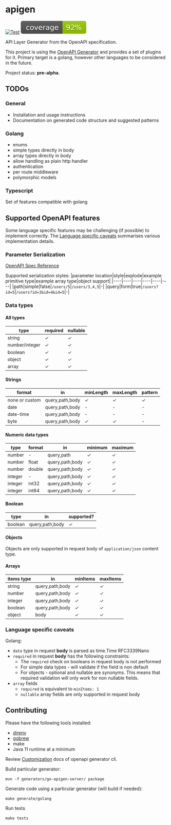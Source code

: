 # apigen

[![Test](https://github.com/gemyago/apigen/actions/workflows/test.yml/badge.svg)](https://github.com/gemyago/apigen/actions/workflows/test.yml)
[![Golang Coverage](https://raw.githubusercontent.com/gemyago/apigen/test-artifacts/coverage/golang-coverage.svg)](https://htmlpreview.github.io/?https://raw.githubusercontent.com/gemyago/apigen/test-artifacts/coverage/golang-coverage.html)

API Layer Generator from the OpenAPI specification.

This project is using the [OpenAPI Generator](https://github.com/openapitools/openapi-generator) and provides a set of plugins for it. Primary target is a golang, however other languages to be considered in the future.

Project status: **pre-alpha**.

## TODOs

### General
* Installation and usage instructions
* Documentation on generated code structure and suggested patterns

### Golang
* enums
* simple types directly in body
* array types directly in body
* allow handling as plain http handler
* authentication
* per route middleware
* polymorphic models

### Typescript
Set of features compatible with golang

## Supported OpenAPI features

Some language specific features may be challenging (if possible) to implement correctly. The [Language specific caveats](#language-specific-caveats) summarises various implementation details.

### Parameter Serialization

[OpenAPI Spec Reference](https://swagger.io/docs/specification/serialization/)

Supported serialization styles:
|parameter location|style|explode|example primitive type|example array type|object support|
|----|----|----|----|----|----|
|path|simple|false|`/users/5`|`/users/3,4,5`|-|
|query|form|true|`/users?id=5`|`/users?id=3&id=4&id=5`|-|

###  Data types

#### All types
|type|required|nullable|
|----|----|----|
|string|&check;|&check;|
|number/integer|&check;|&check;|
|boolean|&check;|&check;|
|object|&check;|&check;|
|array|&check;|&check;|

#### Strings
|format|in|minLength|maxLength|pattern|
|----|----|----|----|----|
|none or custom|query,path,body|&check;|&check;|&check;|
|date|query,path,body|-|-|-|
|date-time|query,path,body|-|-|-|
|byte|query,path,body|&check;|&check;|-|

#### Numeric data types
|type|format|in|minimum|maximum|
|----|----|----|----|----|
|number|-|query,path|&check;|&check;|
|number|float|query,path,body|&check;|&check;|
|number|double|query,path,body|&check;|&check;|
|integer|-|query,path,body|&check;|&check;|
|integer|int32|query,path,body|&check;|&check;|
|integer|int64|query,path,body|&check;|&check;|

#### Boolean
|type|in|supported?|
|----|----|----|
|boolean|query,path,body|&check;|

#### Objects

Objects are only supported in request body of `application/json` content type.

#### Arrays
|items type|in|minItems|maxItems|
|----|----|----|----|
|string|query,path,body|&check;|&check;|
|number|query,path,body|&check;|&check;|
|integer|query,path,body|&check;|&check;|
|boolean|query,path,body|&check;|&check;|
|object|body|&check;|&check;|


### Language specific caveats

Golang:
* `date` type in request **body** is parsed as time.Time RFC3339Nano
* `required` in request **body** has the following constraints:
  * The `required` check on booleans in request body is not performed
  * For simple data types - will validate if the field is non default
  * For objects - optional and nullable are synonyms. This means that required validation will only work for non nullable fields.
* `array` fields
  * `required` is equivalent to `minItems: 1`
  * `nullable` array fields are only supported in request body

## Contributing

Please have the following tools installed:
* [direnv](https://github.com/direnv/direnv)
* [gobrew](https://github.com/kevincobain2000/gobrew#install-or-update)
* make
* Java 11 runtime at a minimum

Review [Customization](https://openapi-generator.tech/docs/customization) docs of openapi generator cli.

Build particular generator:
```
mvn -f generators/go-apigen-server/ package
```

Generate code using a particular generator (will build if needed):
```
make generate/golang
```

Run tests
```
make tests
```